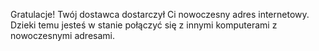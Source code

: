 Gratulacje! Twój dostawca dostarczył Ci nowoczesny adres internetowy. 
Dzieki temu jesteś w stanie połączyć się z innymi komputerami z nowoczesnymi adresami.
